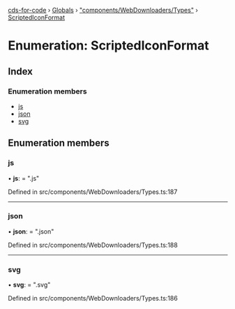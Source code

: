 [cds-for-code](../README.md) › [Globals](../globals.md) › ["components/WebDownloaders/Types"](../modules/_components_webdownloaders_types_.md) › [ScriptedIconFormat](_components_webdownloaders_types_.scriptediconformat.md)

# Enumeration: ScriptedIconFormat

## Index

### Enumeration members

* [js](_components_webdownloaders_types_.scriptediconformat.md#js)
* [json](_components_webdownloaders_types_.scriptediconformat.md#json)
* [svg](_components_webdownloaders_types_.scriptediconformat.md#svg)

## Enumeration members

###  js

• **js**: = ".js"

Defined in src/components/WebDownloaders/Types.ts:187

___

###  json

• **json**: = ".json"

Defined in src/components/WebDownloaders/Types.ts:188

___

###  svg

• **svg**: = ".svg"

Defined in src/components/WebDownloaders/Types.ts:186
